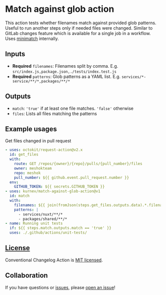 # Match against glob action

This action tests whether filenames match against provided glob patterns. Useful to run another steps only if needed files were changed. Similar to GitLab changes feature which is available for a single job in a workflow. Uses [minimatch](https://github.com/isaacs/minimatch) internally. 

## Inputs

- **Required** `filenames`: Filenames split by comma. E.g. `src/index.js,package.json,./tests/index.test.js`
- **Required** `patterns`: Glob patterns as a YAML list. E.g. `services/*-service/**/*,packages/**/*`

## Outputs

- `match`: `'true'` if at least one file matches. `'false'` otherwise
- `files`: Lists all files matching the patterns

## Example usages

Get files changed in pull request

```yaml
- uses: octokit/request-action@v2.x
  id: get_files
  with:
    route: GET /repos/{owner}/{repo}/pulls/{pull_number}/files
    owner: meshokteam
    repo: meshok
    pull_number: ${{ github.event.pull_request.number }} 
  env:
    GITHUB_TOKEN: ${{ secrets.GITHUB_TOKEN }}
- uses: kurnev/match-against-glob-action@v1
  id: match
  with:
    filenames: ${{ join(fromJson(steps.get_files.outputs.data).*.filename) }}
    patterns: |
      - services/nuxt/**/*
      - packages/shared/**/*
- name: Running unit tests
  if: ${{ steps.match.outputs.match == 'true' }}
  uses: ./.github/actions/unit-tests/
```

## [License](./LICENSE)

Conventional Changelog Action is [MIT licensed](./LICENSE).

## Collaboration

If you have questions or [issues](https://github.com/kurnev/match-against-glob-action/issues), please [open an issue](https://github.com/kurnev/match-against-glob-action/issues/new)!
